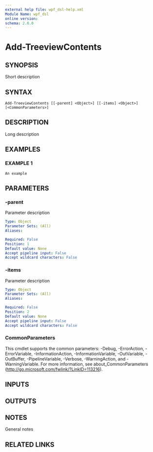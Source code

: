 ```yaml
---
external help file: wpf_dsl-help.xml
Module Name: wpf_dsl
online version:
schema: 2.0.0
---
```


# Add-TreeviewContents

## SYNOPSIS
Short description

## SYNTAX

```
Add-TreeviewContents [[-parent] <Object>] [[-items] <Object>] [<CommonParameters>]
```

## DESCRIPTION
Long description

## EXAMPLES

### EXAMPLE 1
```
An example
```

## PARAMETERS

### -parent
Parameter description

```yaml
Type: Object
Parameter Sets: (All)
Aliases:

Required: False
Position: 1
Default value: None
Accept pipeline input: False
Accept wildcard characters: False
```

### -items
Parameter description

```yaml
Type: Object
Parameter Sets: (All)
Aliases:

Required: False
Position: 2
Default value: None
Accept pipeline input: False
Accept wildcard characters: False
```

### CommonParameters
This cmdlet supports the common parameters: -Debug, -ErrorAction, -ErrorVariable, -InformationAction, -InformationVariable, -OutVariable, -OutBuffer, -PipelineVariable, -Verbose, -WarningAction, and -WarningVariable.
For more information, see about_CommonParameters (http://go.microsoft.com/fwlink/?LinkID=113216).

## INPUTS

## OUTPUTS

## NOTES
General notes

## RELATED LINKS
